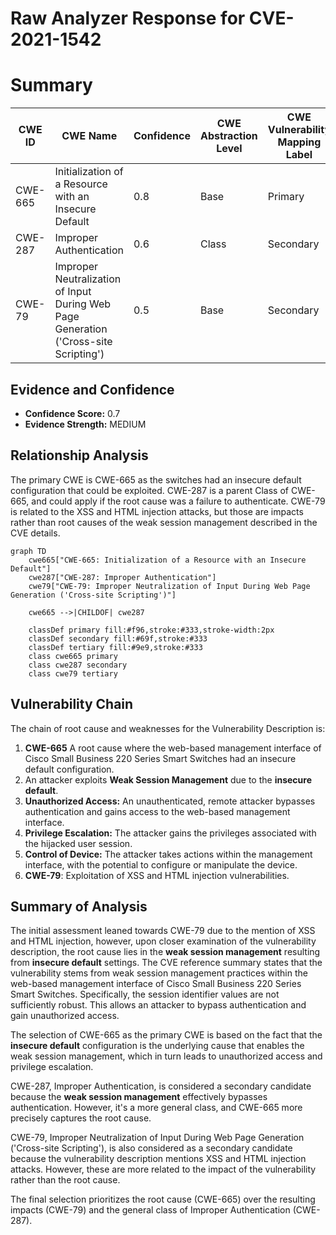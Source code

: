 # Raw Analyzer Response for CVE-2021-1542

# Summary
| CWE ID | CWE Name | Confidence | CWE Abstraction Level | CWE Vulnerability Mapping Label | CWE-Vulnerability Mapping Notes |
|---|---|---|---|---|---|
| CWE-665 | Initialization of a Resource with an Insecure Default | 0.8 | Base | Primary | Allowed |
| CWE-287 | Improper Authentication | 0.6 | Class | Secondary | Discouraged |
| CWE-79 | Improper Neutralization of Input During Web Page Generation ('Cross-site Scripting') | 0.5 | Base | Secondary | Allowed |

## Evidence and Confidence

*   **Confidence Score:** 0.7
*   **Evidence Strength:** MEDIUM

## Relationship Analysis
The primary CWE is CWE-665 as the switches had an insecure default configuration that could be exploited. CWE-287 is a parent Class of CWE-665, and could apply if the root cause was a failure to authenticate. CWE-79 is related to the XSS and HTML injection attacks, but those are impacts rather than root causes of the weak session management described in the CVE details.

```mermaid
graph TD
    cwe665["CWE-665: Initialization of a Resource with an Insecure Default"]
    cwe287["CWE-287: Improper Authentication"]
    cwe79["CWE-79: Improper Neutralization of Input During Web Page Generation ('Cross-site Scripting')"]

    cwe665 -->|CHILDOF| cwe287

    classDef primary fill:#f96,stroke:#333,stroke-width:2px
    classDef secondary fill:#69f,stroke:#333
    classDef tertiary fill:#9e9,stroke:#333
    class cwe665 primary
    class cwe287 secondary
    class cwe79 tertiary
```

## Vulnerability Chain
The chain of root cause and weaknesses for the Vulnerability Description is:
1.  **CWE-665** A root cause where the web-based management interface of Cisco Small Business 220 Series Smart Switches had an insecure default configuration.
2.  An attacker exploits **Weak Session Management** due to the **insecure default**.
3.  **Unauthorized Access:** An unauthenticated, remote attacker bypasses authentication and gains access to the web-based management interface.
4.  **Privilege Escalation:** The attacker gains the privileges associated with the hijacked user session.
5.  **Control of Device:** The attacker takes actions within the management interface, with the potential to configure or manipulate the device.
6.  **CWE-79**: Exploitation of XSS and HTML injection vulnerabilities.

## Summary of Analysis
The initial assessment leaned towards CWE-79 due to the mention of XSS and HTML injection, however, upon closer examination of the vulnerability description, the root cause lies in the **weak session management** resulting from **insecure default** settings. The CVE reference summary states that the vulnerability stems from weak session management practices within the web-based management interface of Cisco Small Business 220 Series Smart Switches. Specifically, the session identifier values are not sufficiently robust. This allows an attacker to bypass authentication and gain unauthorized access.

The selection of CWE-665 as the primary CWE is based on the fact that the **insecure default** configuration is the underlying cause that enables the weak session management, which in turn leads to unauthorized access and privilege escalation.

CWE-287, Improper Authentication, is considered a secondary candidate because the **weak session management** effectively bypasses authentication. However, it's a more general class, and CWE-665 more precisely captures the root cause.

CWE-79, Improper Neutralization of Input During Web Page Generation ('Cross-site Scripting'), is also considered as a secondary candidate because the vulnerability description mentions XSS and HTML injection attacks. However, these are more related to the impact of the vulnerability rather than the root cause.

The final selection prioritizes the root cause (CWE-665) over the resulting impacts (CWE-79) and the general class of Improper Authentication (CWE-287).